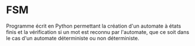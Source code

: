 # FSM
Programme écrit en Python permettant la création d'un automate à états finis et la vérification si un mot est reconnu par l'automate, que ce soit dans le cas d'un automate déterministe ou non déterministe.
